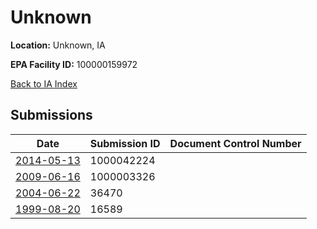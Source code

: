 # Unknown

**Location:** Unknown, IA

**EPA Facility ID:** 100000159972

[Back to IA Index](../../index.md)

## Submissions

| Date | Submission ID | Document Control Number |
|------|--------------|-------------------------|
| [2014-05-13](submissions/1000042224.md) | 1000042224 |  |
| [2009-06-16](submissions/1000003326.md) | 1000003326 |  |
| [2004-06-22](submissions/36470.md) | 36470 |  |
| [1999-08-20](submissions/16589.md) | 16589 |  |
